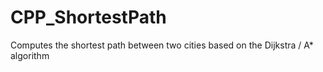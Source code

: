 # CPP_ShortestPath
Computes the shortest path between two cities based on the Dijkstra / A* algorithm
